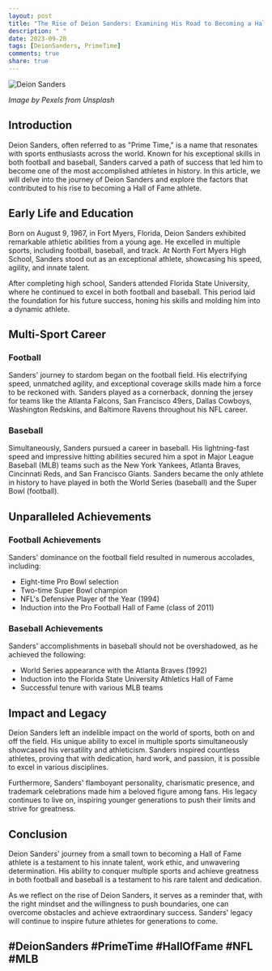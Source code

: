 ```yaml
---
layout: post
title: "The Rise of Deion Sanders: Examining His Road to Becoming a Hall of Fame Athlete"
description: " "
date: 2023-09-20
tags: [DeionSanders, PrimeTime]
comments: true
share: true
---
```


![Deion Sanders](https://source.unsplash.com/1600x900/?sports)

*Image by Pexels from Unsplash*

## Introduction

Deion Sanders, often referred to as "Prime Time," is a name that resonates with sports enthusiasts across the world. Known for his exceptional skills in both football and baseball, Sanders carved a path of success that led him to become one of the most accomplished athletes in history. In this article, we will delve into the journey of Deion Sanders and explore the factors that contributed to his rise to becoming a Hall of Fame athlete.

## Early Life and Education

Born on August 9, 1967, in Fort Myers, Florida, Deion Sanders exhibited remarkable athletic abilities from a young age. He excelled in multiple sports, including football, baseball, and track. At North Fort Myers High School, Sanders stood out as an exceptional athlete, showcasing his speed, agility, and innate talent.

After completing high school, Sanders attended Florida State University, where he continued to excel in both football and baseball. This period laid the foundation for his future success, honing his skills and molding him into a dynamic athlete.

## Multi-Sport Career

### Football

Sanders' journey to stardom began on the football field. His electrifying speed, unmatched agility, and exceptional coverage skills made him a force to be reckoned with. Sanders played as a cornerback, donning the jersey for teams like the Atlanta Falcons, San Francisco 49ers, Dallas Cowboys, Washington Redskins, and Baltimore Ravens throughout his NFL career.

### Baseball

Simultaneously, Sanders pursued a career in baseball. His lightning-fast speed and impressive hitting abilities secured him a spot in Major League Baseball (MLB) teams such as the New York Yankees, Atlanta Braves, Cincinnati Reds, and San Francisco Giants. Sanders became the only athlete in history to have played in both the World Series (baseball) and the Super Bowl (football).

## Unparalleled Achievements

### Football Achievements

Sanders' dominance on the football field resulted in numerous accolades, including:

- Eight-time Pro Bowl selection
- Two-time Super Bowl champion
- NFL's Defensive Player of the Year (1994)
- Induction into the Pro Football Hall of Fame (class of 2011)

### Baseball Achievements

Sanders' accomplishments in baseball should not be overshadowed, as he achieved the following:

- World Series appearance with the Atlanta Braves (1992)
- Induction into the Florida State University Athletics Hall of Fame
- Successful tenure with various MLB teams

## Impact and Legacy

Deion Sanders left an indelible impact on the world of sports, both on and off the field. His unique ability to excel in multiple sports simultaneously showcased his versatility and athleticism. Sanders inspired countless athletes, proving that with dedication, hard work, and passion, it is possible to excel in various disciplines.

Furthermore, Sanders' flamboyant personality, charismatic presence, and trademark celebrations made him a beloved figure among fans. His legacy continues to live on, inspiring younger generations to push their limits and strive for greatness.

## Conclusion

Deion Sanders' journey from a small town to becoming a Hall of Fame athlete is a testament to his innate talent, work ethic, and unwavering determination. His ability to conquer multiple sports and achieve greatness in both football and baseball is a testament to his rare talent and dedication.

As we reflect on the rise of Deion Sanders, it serves as a reminder that, with the right mindset and the willingness to push boundaries, one can overcome obstacles and achieve extraordinary success. Sanders' legacy will continue to inspire future athletes for generations to come.

## #DeionSanders #PrimeTime #HallOfFame #NFL #MLB